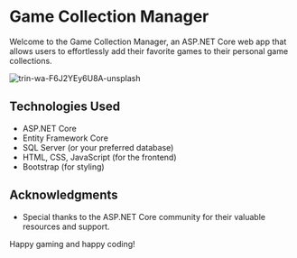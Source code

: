 # Game Collection Manager

Welcome to the Game Collection Manager, an ASP.NET Core web app that allows users to effortlessly add their favorite games to their personal game collections.

![trin-wa-F6J2YEy6U8A-unsplash](https://github.com/rodercode/game-collection/assets/54941923/51a7ade9-b8a6-4bcc-a030-e890bf808acf)


## Technologies Used

- ASP.NET Core
- Entity Framework Core
- SQL Server (or your preferred database)
- HTML, CSS, JavaScript (for the frontend)
- Bootstrap (for styling)

## Acknowledgments

- Special thanks to the ASP.NET Core community for their valuable resources and support.

Happy gaming and happy coding!
